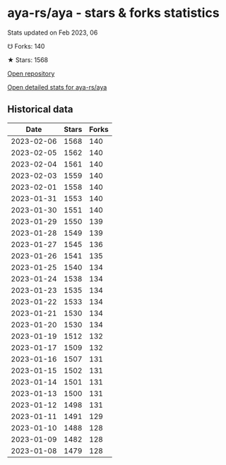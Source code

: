 # aya-rs/aya - stars & forks statistics

Stats updated on Feb 2023, 06

☋ Forks: 140

★ Stars: 1568

[Open repository](https://github.com/aya-rs/aya)

[Open detailed stats for aya-rs/aya](https://reviewgithub.com/rep/aya-rs/aya)

## Historical data
| Date | Stars | Forks |
|------|-------|-------|
| 2023-02-06 | 1568 | 140 | 
| 2023-02-05 | 1562 | 140 | 
| 2023-02-04 | 1561 | 140 | 
| 2023-02-03 | 1559 | 140 | 
| 2023-02-01 | 1558 | 140 | 
| 2023-01-31 | 1553 | 140 | 
| 2023-01-30 | 1551 | 140 | 
| 2023-01-29 | 1550 | 139 | 
| 2023-01-28 | 1549 | 139 | 
| 2023-01-27 | 1545 | 136 | 
| 2023-01-26 | 1541 | 135 | 
| 2023-01-25 | 1540 | 134 | 
| 2023-01-24 | 1538 | 134 | 
| 2023-01-23 | 1535 | 134 | 
| 2023-01-22 | 1533 | 134 | 
| 2023-01-21 | 1530 | 134 | 
| 2023-01-20 | 1530 | 134 | 
| 2023-01-19 | 1512 | 132 | 
| 2023-01-17 | 1509 | 132 | 
| 2023-01-16 | 1507 | 131 | 
| 2023-01-15 | 1502 | 131 | 
| 2023-01-14 | 1501 | 131 | 
| 2023-01-13 | 1500 | 131 | 
| 2023-01-12 | 1498 | 131 | 
| 2023-01-11 | 1491 | 129 | 
| 2023-01-10 | 1488 | 128 | 
| 2023-01-09 | 1482 | 128 | 
| 2023-01-08 | 1479 | 128 | 

